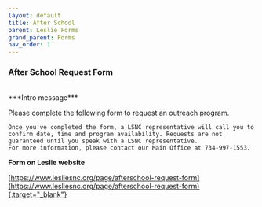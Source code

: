 ```yaml
---
layout: default
title: After School
parent: Leslie Forms
grand_parent: Forms
nav_order: 1
---
```


### After School Request Form

<br>
***Intro message***

Please complete the following form to request an outreach program.

    Once you've completed the form, a LSNC representative will call you to confirm date, time and program availability. Requests are not guaranteed until you speak with a LSNC representative.
    For more information, please contact our Main Office at 734-997-1553. 

**Form on Leslie website**

[https://www.lesliesnc.org/page/afterschool-request-form](https://www.lesliesnc.org/page/afterschool-request-form){:target="_blank"}